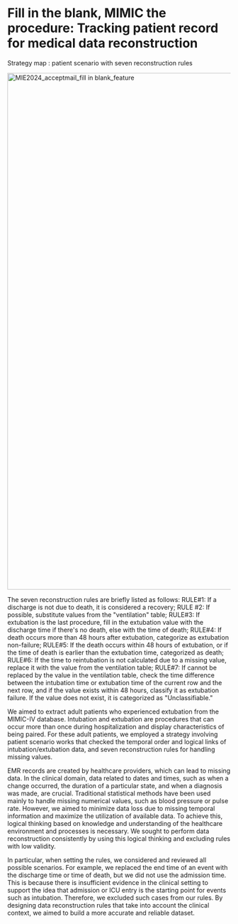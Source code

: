 # Fill in the blank, MIMIC the procedure: Tracking patient record for medical data reconstruction 
Strategy map : patient scenario with seven reconstruction rules

<img width="1163" alt="MIE2024_acceptmail_fill in blank_feature" src="https://github.com/sujungleeml/fillintheblank/assets/56566861/49a3247b-2925-4c03-a1ed-56c16dfef216">

The seven reconstruction rules are briefly listed as follows: RULE#1: If a discharge is not due to death, it is considered a recovery; RULE #2: If possible, substitute values from the "ventilation" table; RULE#3: If extubation is the last procedure, fill in the extubation value with the discharge time if there's no death, else with the time of death; RULE#4: If death occurs more than 48 hours after extubation, categorize as extubation non-failure; RULE#5: If the death occurs within 48 hours of extubation, or if the time of death is earlier than the extubation time, categorized as death; RULE#6: If the time to reintubation is not calculated due to a missing value, replace it with the value from the ventilation table; RULE#7: If cannot be replaced by the value in the ventilation table, check the time difference between the intubation time or extubation time of the current row and the next row, and if the value exists within 48 hours, classify it as extubation failure. If the value does not exist, it is categorized as "Unclassifiable." 

We aimed to extract adult patients who experienced extubation from the MIMIC-IV database. Intubation and extubation are procedures that can occur more than once during hospitalization and display characteristics of being paired. For these adult patients, we employed a strategy involving patient scenario works that checked the temporal order and logical links of intubation/extubation data, and seven reconstruction rules for handling missing values.

EMR records are created by healthcare providers, which can lead to missing data. In the clinical domain, data related to dates and times, such as when a change occurred, the duration of a particular state, and when a diagnosis was made, are crucial. Traditional statistical methods have been used mainly to handle missing numerical values, such as blood pressure or pulse rate. However, we aimed to minimize data loss due to missing temporal information and maximize the utilization of available data. To achieve this, logical thinking based on knowledge and understanding of the healthcare environment and processes is necessary. We sought to perform data reconstruction consistently by using this logical thinking and excluding rules with low validity.

In particular, when setting the rules, we considered and reviewed all possible scenarios. For example, we replaced the end time of an event with the discharge time or time of death, but we did not use the admission time. This is because there is insufficient evidence in the clinical setting to support the idea that admission or ICU entry is the starting point for events such as intubation. Therefore, we excluded such cases from our rules. By designing data reconstruction rules that take into account the clinical context, we aimed to build a more accurate and reliable dataset.
